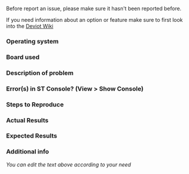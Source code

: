 Before report an issue, please make sure it hasn't been reported before.

If you need information about an option or feature make sure to first look into the [Deviot Wiki](https://github.com/gepd/Deviot/wiki)

### Operating system

### Board used

### Description of problem

### Error(s) in ST Console? (View > Show Console)

### Steps to Reproduce

### Actual Results

### Expected Results

### Additional info

*You can edit the text above according to your need*